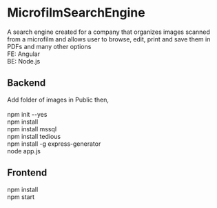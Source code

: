 # MicrofilmSearchEngine
A search engine created for a company that organizes images scanned from a microfilm and allows user to browse, edit, print and save them in PDFs and many other options\
FE: Angular\
BE: Node.js

## Backend
Add folder of images in Public then,\
\
npm init --yes\
npm install\
npm install mssql\
npm install tedious\
npm install -g express-generator\
node app.js


## Frontend
npm install\
npm start
